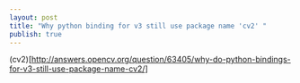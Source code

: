 ```yaml
---
layout: post
title: "Why python binding for v3 still use package name 'cv2' "
publish: true
---
```

(cv2)[http://answers.opencv.org/question/63405/why-do-python-bindings-for-v3-still-use-package-name-cv2/]

